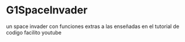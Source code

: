 # G1SpaceInvader
un space invader con funciones extras a las enseñadas en el tutorial de codigo facilito youtube
